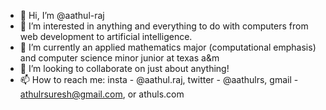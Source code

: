 - 👋 Hi, I’m @aathul-raj
- 👀 I’m interested in anything and everything to do with computers from web development to artificial intelligence.
- 🌱 I’m currently an applied mathematics major (computational emphasis) and computer science minor junior at texas a&m 
- 💞️ I’m looking to collaborate on just about anything!
- 📫 How to reach me: insta - @aathul.raj, twitter - @aathulrs, gmail - athulrsuresh@gmail.com, or athuls.com

<!---
aathul-raj/aathul-raj is a ✨ special ✨ repository because its `README.md` (this file) appears on your GitHub profile.
You can click the Preview link to take a look at your changes.
--->
